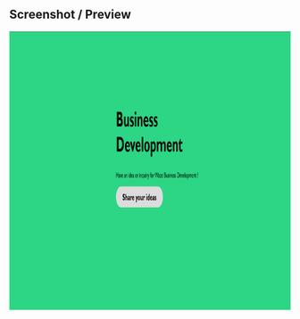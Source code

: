 ## Screenshot / Preview

<img src="assign-01.png" alt="Box Model Preview" width="700" height="500"/>
